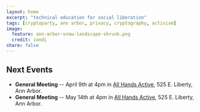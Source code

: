 ```yaml
---
layout: home
excerpt: "technical education for social liberation"
tags: [cryptoparty, ann arbor, privacy, cryptography, activism]
image:
  feature: ann-arbor-snow-landscape-shrunk.png
  credit: zandi
share: false
---
```


## Next Events
* **General Meeting** -- April 9th at 4pm in [All Hands Active][aha],
525 E. Liberty, Ann Arbor.
* **General Meeting** -- May 14th at 4pm in [All Hands Active][aha],
525 E. Liberty, Ann Arbor.

[aha]: http://www.allhandsactive.org/
